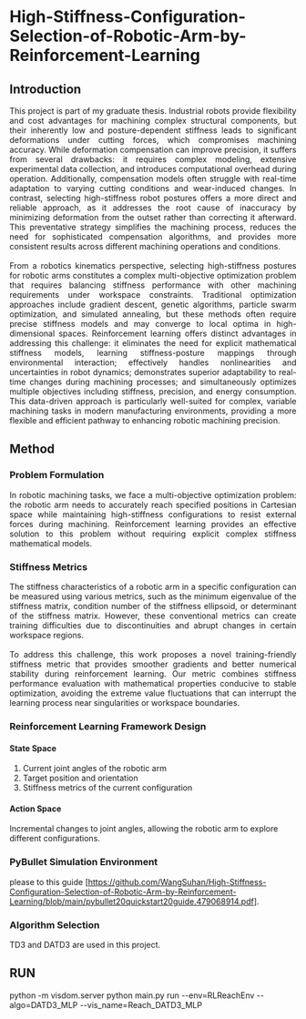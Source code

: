 # High-Stiffness-Configuration-Selection-of-Robotic-Arm-by-Reinforcement-Learning

## Introduction

<div style="text-align: justify">
This project is part of my graduate thesis.
Industrial robots provide flexibility and cost advantages for machining complex structural components, but their inherently low and posture-dependent stiffness leads to significant deformations under cutting forces, which compromises machining accuracy. While deformation compensation can improve precision, it suffers from several drawbacks: it requires complex modeling, extensive experimental data collection, and introduces computational overhead during operation. Additionally, compensation models often struggle with real-time adaptation to varying cutting conditions and wear-induced changes. In contrast, selecting high-stiffness robot postures offers a more direct and reliable approach, as it addresses the root cause of inaccuracy by minimizing deformation from the outset rather than correcting it afterward. This preventative strategy simplifies the machining process, reduces the need for sophisticated compensation algorithms, and provides more consistent results across different machining operations and conditions.
</div>
<br>
<div style="text-align: justify">  
From a robotics kinematics perspective, selecting high-stiffness postures for robotic arms constitutes a complex multi-objective optimization problem that requires balancing stiffness performance with other machining requirements under workspace constraints. Traditional optimization approaches include gradient descent, genetic algorithms, particle swarm optimization, and simulated annealing, but these methods often require precise stiffness models and may converge to local optima in high-dimensional spaces. Reinforcement learning offers distinct advantages in addressing this challenge: it eliminates the need for explicit mathematical stiffness models, learning stiffness-posture mappings through environmental interaction; effectively handles nonlinearities and uncertainties in robot dynamics; demonstrates superior adaptability to real-time changes during machining processes; and simultaneously optimizes multiple objectives including stiffness, precision, and energy consumption. This data-driven approach is particularly well-suited for complex, variable machining tasks in modern manufacturing environments, providing a more flexible and efficient pathway to enhancing robotic machining precision.  
</div>

## Method

### Problem Formulation
<div style="text-align: justify">
In robotic machining tasks, we face a multi-objective optimization problem: the robotic arm needs to accurately reach specified positions in Cartesian space while maintaining high-stiffness configurations to resist external forces during machining. Reinforcement learning provides an effective solution to this problem without requiring explicit complex stiffness mathematical models.
</div>

### Stiffness Metrics
<div style="text-align: justify">
The stiffness characteristics of a robotic arm in a specific configuration can be measured using various metrics, such as the minimum eigenvalue of the stiffness matrix, condition number of the stiffness ellipsoid, or determinant of the stiffness matrix. However, these conventional metrics can create training difficulties due to discontinuities and abrupt changes in certain workspace regions.
</div>
<br>
<div style="text-align: justify">
To address this challenge, this work proposes a novel training-friendly stiffness metric that provides smoother gradients and better numerical stability during reinforcement learning. Our metric combines stiffness performance evaluation with mathematical properties conducive to stable optimization, avoiding the extreme value fluctuations that can interrupt the learning process near singularities or workspace boundaries.
</div>

### Reinforcement Learning Framework Design
#### State Space
1. Current joint angles of the robotic arm
2. Target position and orientation
3. Stiffness metrics of the current configuration
#### Action Space
Incremental changes to joint angles, allowing the robotic arm to explore different configurations.
### PyBullet Simulation Environment
please to this guide [https://github.com/WangSuhan/High-Stiffness-Configuration-Selection-of-Robotic-Arm-by-Reinforcement-Learning/blob/main/pybullet20quickstart20guide.479068914.pdf].
### Algorithm Selection
TD3 and DATD3 are used in this project.

## RUN
python -m visdom.server
python main.py run --env=RLReachEnv --algo=DATD3_MLP --vis_name=Reach_DATD3_MLP
